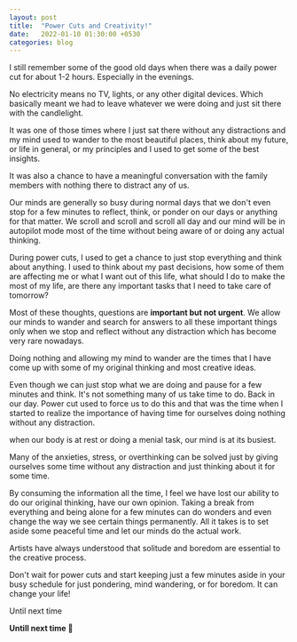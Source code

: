 ```yaml
---
layout: post
title:  "Power Cuts and Creativity!"
date:   2022-01-10 01:30:00 +0530
categories: blog
---
```




I still remember some of the good old days when there was a daily power cut for about 1-2 hours. Especially in the evenings. 

No electricity means no TV, lights, or any other digital devices. Which basically meant we had to leave whatever we were doing and just sit there with the candlelight. 

It was one of those times where I just sat there without any distractions and my mind used to wander to the most beautiful places, think about my future, or life in general, or my principles and I used to get some of the best insights.

It was also a chance to have a meaningful conversation with the family members with nothing there to distract any of us.

Our minds are generally so busy during normal days that we don't even stop for a few minutes to reflect, think, or ponder on our days or anything for that matter. We scroll and scroll and scroll all day and our mind will be in autopilot mode most of the time without being aware of or doing any actual thinking.

During power cuts, I used to get a chance to just stop everything and think about anything. I used to think about my past decisions, how some of them are affecting me or what I want out of this life, what should I do to make the most of my life, are there any important tasks that I need to take care of tomorrow? 

Most of these thoughts, questions are **important but not urgent**. We allow our minds to wander and search for answers to all these important things only when we stop and reflect without any distraction which has become very rare nowadays.

Doing nothing and allowing my mind to wander are the times that I have come up with some of my original thinking and most creative ideas. 

Even though we can just stop what we are doing and pause for a few minutes and think. It's not something many of us take time to do. Back in our day. Power cut used to force us to do this and that was the time when I started to realize the importance of having time for ourselves doing nothing without any distraction.

when our body is at rest or doing a menial task, our mind is at its busiest.

Many of the anxieties, stress, or overthinking can be solved just by giving ourselves some time without any distraction and just thinking about it for some time. 

By consuming the information all the time, I feel we have lost our ability to do our original thinking, have our own opinion. Taking a break from everything and being alone for a few minutes can do wonders and even change the way we see certain things permanently. All it takes is to set aside some peaceful time and let our minds do the actual work.

Artists have always understood that solitude and boredom are essential to the creative process.

Don't wait for power cuts and start keeping just a few minutes aside in your busy schedule for just pondering, mind wandering, or for boredom. It can change your life!

Until next time


**Untill next time 👋**